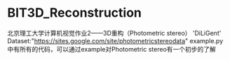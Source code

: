 # BIT3D_Reconstruction
北京理工大学计算机视觉作业2——3D重构（Photometric stereo）
'DiLiGent' Dataset:"https://sites.google.com/site/photometricstereodata"
example.py中有所有的代码，可以通过example对Photometric stereo有一个初步的了解
